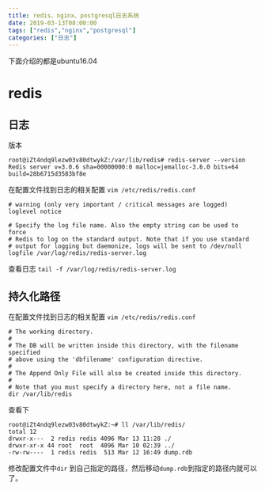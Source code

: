 ```yaml
---
title: redis、nginx、postgresql日志系统
date: 2019-03-13T08:00:00
tags: ["redis","nginx","postgresql"]
categories: ["日志"]
---
```

下面介绍的都是ubuntu16.04
# redis
## 日志
版本
```
root@iZt4ndq9lezw03v80dtwykZ:/var/lib/redis# redis-server --version
Redis server v=3.0.6 sha=00000000:0 malloc=jemalloc-3.6.0 bits=64 build=28b6715d3583bf8e

```
在配置文件找到日志的相关配置
`vim /etc/redis/redis.conf`
```
# warning (only very important / critical messages are logged)
loglevel notice

# Specify the log file name. Also the empty string can be used to force
# Redis to log on the standard output. Note that if you use standard
# output for logging but daemonize, logs will be sent to /dev/null
logfile /var/log/redis/redis-server.log

```
查看日志
`tail -f /var/log/redis/redis-server.log`
## 持久化路径

在配置文件找到日志的相关配置
`vim /etc/redis/redis.conf`
```
# The working directory.
#
# The DB will be written inside this directory, with the filename specified
# above using the 'dbfilename' configuration directive.
#
# The Append Only File will also be created inside this directory.
#
# Note that you must specify a directory here, not a file name.
dir /var/lib/redis
```
查看下
```
root@iZt4ndq9lezw03v80dtwykZ:~# ll /var/lib/redis/
total 12
drwxr-x---  2 redis redis 4096 Mar 13 11:28 ./
drwxr-xr-x 44 root  root  4096 Mar 10 02:39 ../
-rw-rw----  1 redis redis  513 Mar 12 16:49 dump.rdb
```
修改配置文件中`dir` 到自己指定的路径，然后移动`dump.rdb`到指定的路径内就可以了。